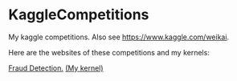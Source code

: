 # KaggleCompetitions
My kaggle competitions. Also see https://www.kaggle.com/weikai.

Here are the websites of these competitions and my kernels: 

[Fraud Detection.](https://www.kaggle.com/c/ieee-fraud-detection) 
[(My kernel)](https://www.kaggle.com/weikai/data-preprocessing-random-forest-gbdt-xgboost)



